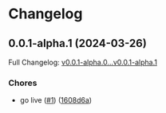 # Changelog

## 0.0.1-alpha.1 (2024-03-26)

Full Changelog: [v0.0.1-alpha.0...v0.0.1-alpha.1](https://github.com/meorphis-test/test-repo-20/compare/v0.0.1-alpha.0...v0.0.1-alpha.1)

### Chores

* go live ([#1](https://github.com/meorphis-test/test-repo-20/issues/1)) ([1608d6a](https://github.com/meorphis-test/test-repo-20/commit/1608d6a16377a52e15c5c91a002b231ac73d8c03))
